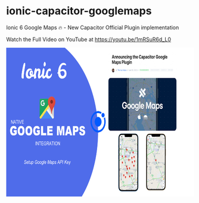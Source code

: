 # ionic-capacitor-googlemaps
 Ionic 6 Google Maps 🔥 - New Capacitor Official Plugin implementation
 
 Watch the Full Video on YouTube at https://youtu.be/1mRSuR6d_L0

<img src="https://github.com/Nykz/ionic-capacitor-googlemaps/blob/main/CAPACITOR%20PLUGIN%20THUMBNAIL.jpg" width="800" height="400" />

